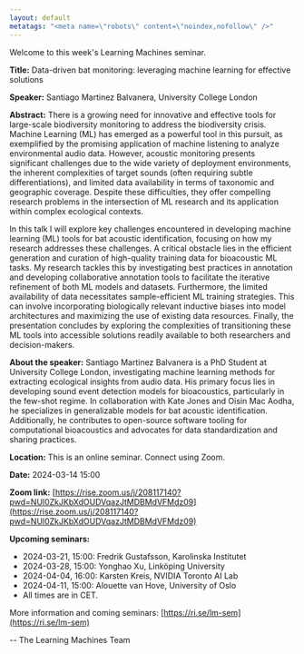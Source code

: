 ```yaml
---
layout: default
metatags: "<meta name=\"robots\" content=\"noindex,nofollow\" />"
---
```

Welcome to this week's Learning Machines seminar.

**Title:** Data-driven bat monitoring: leveraging machine learning for effective solutions

**Speaker:** Santiago Martinez Balvanera, University College London

**Abstract:** There is a growing need for innovative and effective tools for large-scale biodiversity monitoring to address the biodiversity crisis. Machine Learning (ML) has emerged as a powerful tool in this pursuit, as exemplified by the promising application of machine listening to analyze environmental audio data. However, acoustic monitoring presents significant challenges due to the wide variety of deployment environments, the inherent complexities of target sounds (often requiring subtle differentiations), and limited data availability in terms of taxonomic and geographic coverage. Despite these difficulties, they offer compelling research problems in the intersection of ML research and its application within complex ecological contexts.

In this talk I will explore key challenges encountered in developing machine learning (ML) tools for bat acoustic identification, focusing on how my research addresses these challenges. A critical obstacle lies in the efficient generation and curation of high-quality training data for bioacoustic ML tasks. My research tackles this by investigating best practices in annotation and developing collaborative annotation tools to facilitate the iterative refinement of both ML models and datasets. Furthermore, the limited availability of data necessitates sample-efficient ML training strategies. This can involve incorporating biologically relevant inductive biases into model architectures and maximizing the use of existing data resources. Finally, the presentation concludes by exploring the complexities of transitioning these ML tools into accessible solutions readily available to both researchers and decision-makers.

**About the speaker:** Santiago Martinez Balvanera is a PhD Student at University College London, investigating machine learning methods for extracting ecological insights from audio data. His primary focus lies in developing sound event detection models for bioacoustics, particularly in the few-shot regime. In collaboration with Kate Jones and Oisin Mac Aodha, he specializes in generalizable models for bat acoustic identification. Additionally, he contributes to open-source software tooling for computational bioacoustics and advocates for data standardization and sharing practices.

**Location:** This is an online seminar. Connect using Zoom.

**Date:** 2024-03-14 15:00

**Zoom link:** [https://rise.zoom.us/j/208117140?pwd=NUl0ZkJKbXdOUDVqazJtMDBMdVFMdz09](https://rise.zoom.us/j/208117140?pwd=NUl0ZkJKbXdOUDVqazJtMDBMdVFMdz09)

**Upcoming seminars:**

* 2024-03-21, 15:00: Fredrik Gustafsson, Karolinska Institutet
* 2024-03-28, 15:00: Yonghao Xu, Linköping University
* 2024-04-04, 16:00: Karsten Kreis, NVIDIA Toronto AI Lab
* 2024-04-11, 15:00: Alouette van Hove, University of Oslo
* All times are in CET.

More information and coming seminars: [https://ri.se/lm-sem](https://ri.se/lm-sem)

-- The Learning Machines Team

